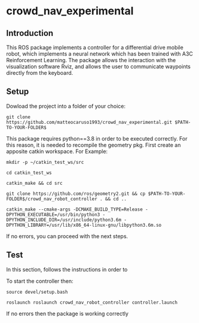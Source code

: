 # crowd_nav_experimental
## Introduction
This ROS package implements a controller for a differential drive mobile robot, which implements a neural network which has been trained with A3C Reinforcement Learning. The package allows the interaction with the visualization software Rviz, and allows the user to communicate waypoints directly from the keyboard.

## Setup
Dowload the project into a folder of your choice:

```git clone https://github.com/matteocaruso1993/crowd_nav_experimental.git $PATH-TO-YOUR-FOLDER$```

This package requires python==3.8 in order to be executed correctly. For this reason, it is needed to recompile the geometry pkg. First create an apposite catkin workspace. For Example:

```mkdir -p ~/catkin_test_ws/src```

```cd catkin_test_ws```

```catkin_make && cd src```

```git clone https://github.com/ros/geometry2.git && cp $PATH-TO-YOUR-FOLDER$/crowd_nav_robot_controller . && cd ..```

```catkin_make --cmake-args -DCMAKE_BUILD_TYPE=Release -DPYTHON_EXECUTABLE=/usr/bin/python3 -DPYTHON_INCLUDE_DIR=/usr/include/python3.6m -DPYTHON_LIBRARY=/usr/lib/x86_64-linux-gnu/libpython3.6m.so```


If no errors, you can proceed with the next steps.

## Test
In this section, follows the instructions in order to 

To start the controller then:

```source devel/setup.bash```

```roslaunch roslaunch crowd_nav_robot_controller controller.launch```

If no errors then the package is working correctly





